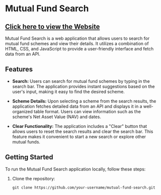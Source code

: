 # Mutual Fund Search
<h2>
  <a href="https://ezhillragesh.github.io/">Click here to view the Website</a>
</h2>

Mutual Fund Search is a web application that allows users to search for mutual fund schemes and view their details. It utilizes a combination of HTML, CSS, and JavaScript to provide a user-friendly interface and fetch data from an API.

## Features

- **Search:** Users can search for mutual fund schemes by typing in the search bar. The application provides instant suggestions based on the user's input, making it easy to find the desired scheme.

- **Scheme Details:** Upon selecting a scheme from the search results, the application fetches detailed data from an API and displays it in a well-organized table format. Users can view information such as the scheme's Net Asset Value (NAV) and dates.

- **Clear Functionality:** The application includes a "Clear" button that allows users to reset the search results and clear the search bar. This feature makes it convenient to start a new search or explore other mutual funds.

## Getting Started

To run the Mutual Fund Search application locally, follow these steps:

1. Clone the repository:
   ```shell
   git clone https://github.com/your-username/mutual-fund-search.git
